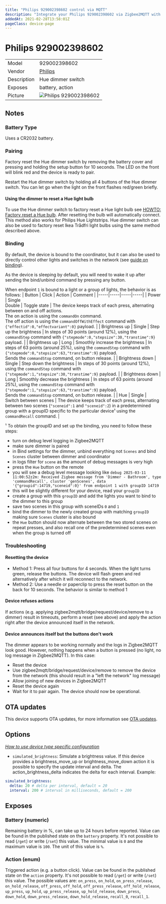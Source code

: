```yaml
---
title: "Philips 929002398602 control via MQTT"
description: "Integrate your Philips 929002398602 via Zigbee2MQTT with whatever smart home infrastructure you are using without the vendor's bridge or gateway."
addedAt: 2021-02-28T13:58:01Z
pageClass: device-page
---
```


<!-- !!!! -->
<!-- ATTENTION: This file is auto-generated through docgen! -->
<!-- You can only edit the "Notes"-Section between the two comment lines "Notes BEGIN" and "Notes END". -->
<!-- Do not use h1 or h2 heading within "## Notes"-Section. -->
<!-- !!!! -->

# Philips 929002398602

|     |     |
|-----|-----|
| Model | 929002398602  |
| Vendor  | [Philips](/supported-devices/#v=Philips)  |
| Description | Hue dimmer switch |
| Exposes | battery, action |
| Picture | ![Philips 929002398602](https://www.zigbee2mqtt.io/images/devices/929002398602.png) |


<!-- Notes BEGIN: You can edit here. Add "## Notes" headline if not already present. -->
## Notes

### Battery Type
Uses a CR2032 battery.

### Pairing
Factory reset the Hue dimmer switch by removing the battery cover and pressing and holding the setup button for 10 seconds. The LED on the front will blink red and the device is ready to pair.

Restart the Hue dimmer switch by holding all 4 buttons of the Hue dimmer switch.
You can let go when the light on the front flashes red/green briefly.

#### Using the dimmer to reset a Hue light bulb

To use the Hue dimmer switch to factory reset a Hue light bulb see
[HOWTO: Factory reset a Hue bulb](https://www.youtube.com/watch?v=qvlEAELiJKs).
After resetting the bulb will automatically connect.
This method also works for Philips Hue Lightstrips.
Hue dimmer switch can also be used to factory reset Ikea Trådfri light bulbs using the same method described above.

### Binding
By default, the device is bound to the coordinator, but it can also be used to directly control other lights and switches in the network (see [guide on binding](https://www.zigbee2mqtt.io/guide/usage/binding.html)).

As the device is sleeping by default, you will need to wake it up after sending the bind/unbind command by pressing any button.

When endpoint `1` is bound to a light or a group of lights, the behavior is as follows:
| Button | Click | Action | Comment |
|-----|-----|-----|-----|
| Power | Single<br>Double  | Toggle state | The device keeps track of each press, alternating between on and off actions.<br>The on action is using the `commandOn` command.<br>The off action is using the `commandOffWithEffect` command with `{"effectid":0,"effectvariant":0}` payload. |
| Brightness up | Single | Step up the brightness | In steps of 30 points (around 12%), using the `commandStep` command with `{"stepmode":0,"stepsize":30,"transtime":9}` payload. |
| Brightness up | Long | Smoothly increase the brightness | In steps of 63 points (around 25%), using the `commandStep` command with `{"stepmode":0,"stepsize":63,"transtime":9}` payload.<br>Sends the `commandStop` command, on button release. |
| Brightness down | Single | Step down the brightness | In steps of 30 points (around 12%), using the `commandStep` command with `{"stepmode":1,"stepsize":30,"transtime":9}` payload. |
| Brightness down | Long | Smoothly decrease the brightness | In steps of 63 points (around 25%), using the `commandStep` command with `{"stepmode":1,"stepsize":63,"transtime":9}` payload.<br>Sends the `commandStop` command, on button release. |
| Hue | Single | Switch between scenes | The device keeps track of each press, alternating between two scenes (`"sceneid":1` and `"sceneid":2`) in a predetermined group with a groupID specific to the particular device¹ using the `commandRecall` command. |

¹ To obtain the groupID and set up the binding, you need to follow these steps:

- turn on debug level logging in Zigbee2MQTT
- make sure dimmer is paired
- in Bind settings for the dimmer, unbind everything not `Scenes` and bind `Scenes` cluster between dimmer and coordinator
- in logs filter for `scene` as the amount of debug messages is very high
- press the `Hue` button on the remote
- you will see a debug level message looking like `debug 2025-03-11 11:00:52z2m: Received Zigbee message from 'Dimmer - Bathroom', type 'commandRecall', cluster 'genScenes', data '{"groupid":14719,"sceneid":0}' from endpoint 1 with groupID 14719`
- this will be slightly different for your device, read your `groupID`
- create a group with this `groupID` and add the lights you want to bind to the dimmer to this group
- save two scenes in this group with sceneIDs `0` and `1`
- bind the dimmer to the newly created group with matching `groupID` making sure `Scenes` cluster is also bound
- the `Hue` button should now alternate between the two stored scenes on repeat presses, and also recall one of the predetermined scenes even when the group is turned off


### Troubleshooting

#### Resetting the device

- Method 1: Press all four buttons for 4 seconds. When the light turns green, release the buttons. The device will flash green and red alternatively after which it will reconnect to the network.
- Method 2: Use a needle or paperclip to press the reset button on the back for 10 seconds. The behavior is similar to method 1

#### Device refuses actions

If actions (e.g. applying zigbee2mqtt/bridge/request/device/remove to a dimmer) result in timeouts, perform a reset (see above) and apply the action right after the device announced itself in the network.

#### Device announces itself but the buttons don't work

The dimmer appears to be working normally and the logs in Zigbee2MQTT look good. However, nothing happens when a button is pressed (no light, no log message in Zigbee2MQTT). In this case:

- Reset the device
- Use zigbee2mqtt/bridge/request/device/remove to remove the device from the network (this should result in a "left the network" log message)
- Allow joining of new devices in Zigbee2MQTT
- Reset the device again
- Wait for it to pair again. The device should now be operational.
<!-- Notes END: Do not edit below this line -->


## OTA updates
This device supports OTA updates, for more information see [OTA updates](../guide/usage/ota_updates.md).


## Options
*[How to use device type specific configuration](../guide/configuration/devices-groups.md#specific-device-options)*

* `simulated_brightness`: Simulate a brightness value. If this device provides a brightness_move_up or brightness_move_down action it is possible to specify the update interval and delta. The action_brightness_delta indicates the delta for each interval. Example:
```yaml
simulated_brightness:
  delta: 20 # delta per interval, default = 20
  interval: 200 # interval in milliseconds, default = 200
```


## Exposes

### Battery (numeric)
Remaining battery in %, can take up to 24 hours before reported.
Value can be found in the published state on the `battery` property.
It's not possible to read (`/get`) or write (`/set`) this value.
The minimal value is `0` and the maximum value is `100`.
The unit of this value is `%`.

### Action (enum)
Triggered action (e.g. a button click).
Value can be found in the published state on the `action` property.
It's not possible to read (`/get`) or write (`/set`) this value.
The possible values are: `on_press`, `on_hold`, `on_press_release`, `on_hold_release`, `off_press`, `off_hold`, `off_press_release`, `off_hold_release`, `up_press`, `up_hold`, `up_press_release`, `up_hold_release`, `down_press`, `down_hold`, `down_press_release`, `down_hold_release`, `recall_0`, `recall_1`.

